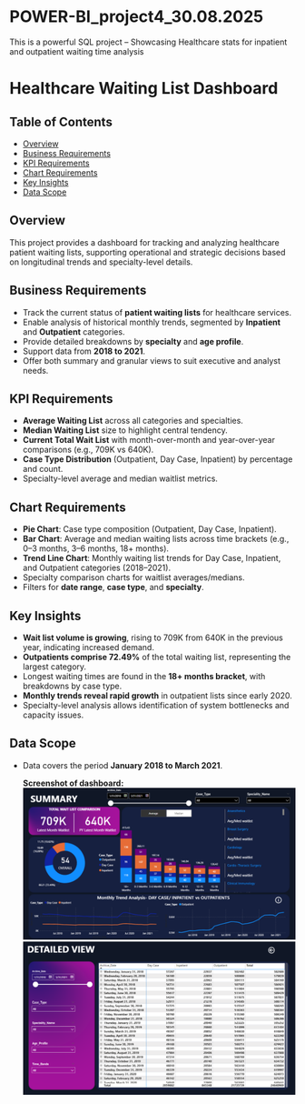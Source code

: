 # POWER-BI_project4_30.08.2025
This is a powerful SQL project – Showcasing Healthcare stats for inpatient and outpatient waiting time analysis

# Healthcare Waiting List Dashboard

## Table of Contents
- [Overview](#overview)
- [Business Requirements](#business-requirements)
- [KPI Requirements](#kpi-requirements)
- [Chart Requirements](#chart-requirements)
- [Key Insights](#key-insights)
- [Data Scope](#data-scope)

## Overview

This project provides a dashboard for tracking and analyzing healthcare patient waiting lists, supporting operational and strategic decisions based on longitudinal trends and specialty-level details.


## Business Requirements

- Track the current status of **patient waiting lists** for healthcare services.
- Enable analysis of historical monthly trends, segmented by **Inpatient** and **Outpatient** categories.
- Provide detailed breakdowns by **specialty** and **age profile**.
- Support data from **2018 to 2021**.
- Offer both summary and granular views to suit executive and analyst needs.


## KPI Requirements

- **Average Waiting List** across all categories and specialties.
- **Median Waiting List** size to highlight central tendency.
- **Current Total Wait List** with month-over-month and year-over-year comparisons (e.g., 709K vs 640K).
- **Case Type Distribution** (Outpatient, Day Case, Inpatient) by percentage and count.
- Specialty-level average and median waitlist metrics.


## Chart Requirements

- **Pie Chart**: Case type composition (Outpatient, Day Case, Inpatient).
- **Bar Chart**: Average and median waiting lists across time brackets (e.g., 0–3 months, 3–6 months, 18+ months).
- **Trend Line Chart**: Monthly waiting list trends for Day Case, Inpatient, and Outpatient categories (2018–2021).
- Specialty comparison charts for waitlist averages/medians.
- Filters for **date range**, **case type**, and **specialty**.


## Key Insights

- **Wait list volume is growing**, rising to 709K from 640K in the previous year, indicating increased demand.
- **Outpatients comprise 72.49%** of the total waiting list, representing the largest category.
- Longest waiting times are found in the **18+ months bracket**, with breakdowns by case type.
- **Monthly trends reveal rapid growth** in outpatient lists since early 2020.
- Specialty-level analysis allows identification of system bottlenecks and capacity issues.


## Data Scope

- Data covers the period **January 2018 to March 2021**.

  **Screenshot of dashboard:**  
![Preview of dashboard](https://github.com/Arijeet226/POWER-BI_project4_30.08.2025/blob/62c6d52c6a949ae68a5603ae32a1104ee3f1805a/Screenshot%202025-08-30%20105122.png)
![Preview of Detail_page](https://github.com/Arijeet226/POWER-BI_project4_30.08.2025/blob/a1500c5be2a9f70dd024f18ed9b9ebe78cc92206/Screenshot%202025-08-30%20105204.png)


